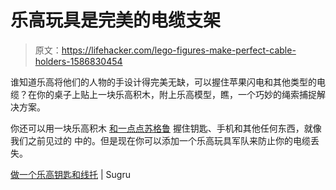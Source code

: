 # 乐高玩具是完美的电缆支架

> 原文：<https://lifehacker.com/lego-figures-make-perfect-cable-holders-1586830454>

谁知道乐高将他们的人物的手设计得完美无缺，可以握住苹果闪电和其他类型的电缆？在你的桌子上贴上一块乐高积木，附上乐高模型，瞧，一个巧妙的绳索捕捉解决方案。



你还可以用一块乐高积木 [和一点点苏格鲁](http://lifehacker.com/conveniently-hang-nearly-anything-with-legos-and-sugru-5865321) 握住钥匙、手机和其他任何东西，就像我们之前见过的 中的。但是现在你可以添加一个乐高玩具军队来防止你的电缆丢失。

[做一个乐高钥匙和线托](http://sugru.com/gallery/make-a-lego-key-cable-holder) | Sugru